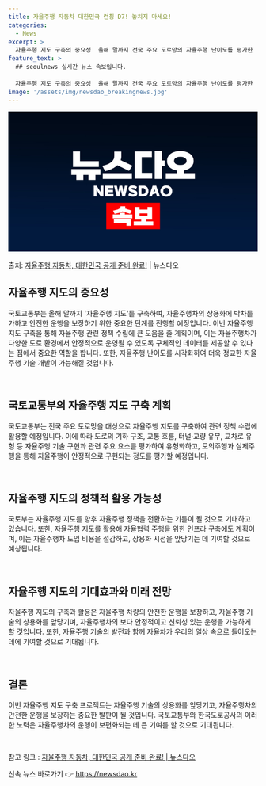 ```yaml
---
title: 자율주행 자동차 대한민국 런칭 D7! 놓치지 마세요!
categories:
  - News
excerpt: >
  자율주행 지도 구축의 중요성  올해 말까지 전국 주요 도로망의 자율주행 난이도를 평가한 '자율주행 지도'가 …
feature_text: >
  ## seoulnews 실시간 뉴스 속보입니다.

  자율주행 지도 구축의 중요성  올해 말까지 전국 주요 도로망의 자율주행 난이도를 평가한 '자율주행 지도'가 …
image: '/assets/img/newsdao_breakingnews.jpg'
---
```


![뉴스다오 속보](/assets/img/newsdao_breakingnews.jpg)

<p>출처: <a href="https://newsdao.kr/4592" rel="dofollow">자율주행 자동차, 대한민국 공개 준비 완료!</a> | 뉴스다오</p>

<h2 data-ke-size="size26">자율주행 지도의 중요성</h2>
국토교통부는 올해 말까지 '자율주행 지도'를 구축하여, 자율주행차의 상용화에 박차를 가하고 안전한 운행을 보장하기 위한 중요한 단계를 진행할 예정입니다. 이번 자율주행 지도 구축을 통해 자율주행 관련 정책 수립에 큰 도움을 줄 계획이며, 이는 자율주행차가 다양한 도로 환경에서 안정적으로 운영될 수 있도록 구체적인 데이터를 제공할 수 있다는 점에서 중요한 역할을 합니다. 또한, 자율주행 난이도를 시각화하여 더욱 정교한 자율주행 기술 개발이 가능해질 것입니다.

<p data-ke-size="size16">&nbsp;</p>

<h2 data-ke-size="size26">국토교통부의 자율주행 지도 구축 계획</h2>
국토교통부는 전국 주요 도로망을 대상으로 자율주행 지도를 구축하여 관련 정책 수립에 활용할 예정입니다. 이에 따라 도로의 기하 구조, 교통 흐름, 터널·교량 유무, 교차로 유형 등 자율주행 기술 구현과 관련 주요 요소를 평가하여 유형화하고, 모의주행과 실제주행을 통해 자율주행이 안정적으로 구현되는 정도를 평가할 예정입니다.

<p data-ke-size="size16">&nbsp;</p>

<h2 data-ke-size="size26">자율주행 지도의 정책적 활용 가능성</h2>
국토부는 자율주행 지도를 향후 자율주행 정책을 전환하는 기틀이 될 것으로 기대하고 있습니다. 또한, 자율주행 지도를 활용해 자율협력 주행을 위한 인프라 구축에도 계획이며, 이는 자율주행차 도입 비용을 절감하고, 상용화 시점을 앞당기는 데 기여할 것으로 예상됩니다.

<p data-ke-size="size16">&nbsp;</p>

<h2 data-ke-size="size26">자율주행 지도의 기대효과와 미래 전망</h2>
자율주행 지도의 구축과 활용은 자율주행 차량의 안전한 운행을 보장하고, 자율주행 기술의 상용화를 앞당기며, 자율주행차의 보다 안정적이고 신뢰성 있는 운행을 가능하게 할 것입니다. 또한, 자율주행 기술의 발전과 함께 자율차가 우리의 일상 속으로 들어오는 데에 기여할 것으로 기대됩니다.

<p data-ke-size="size16">&nbsp;</p>

<h2 data-ke-size="size26">결론</h2>
이번 자율주행 지도 구축 프로젝트는 자율주행 기술의 상용화를 앞당기고, 자율주행차의 안전한 운행을 보장하는 중요한 발판이 될 것입니다. 국토교통부와 한국도로공사의 이러한 노력은 자율주행차의 운행이 보편화되는 데 큰 기여를 할 것으로 기대됩니다.

<p data-ke-size="size16">&nbsp;</p>

참고 링크 : <a href="https://newsdao.kr/4592">자율주행 자동차, 대한민국 공개 준비 완료! | 뉴스다오</a>
 

신속 뉴스 바로가기 👉 <a href="https://newsdao.kr" rel="dofollow">https://newsdao.kr</a>


